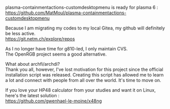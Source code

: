 plasma-containmentactions-customdesktopmenu is ready for plasma 6 :  
https://github.com/MatMoul/plasma-containmentactions-customdesktopmenu

Because I am migrating my codes to my local Gitea, my github will definitely be less active.  
https://git.netm.ch/explore/repos

As I no longer have time for g810-led, I only maintain CVS.  
The OpenRGB project seems a good alternative.

What about archfi/archdi?  
Thank you all, however, I've lost motivation for this project since the official installation script was released.
Creating this script has allowed me to learn a lot and connect with people from all over the world.
It's time to move on.


If you love your HP48 calculator from your studies and want it on Linux, here's the latest solution :  
https://github.com/gwenhael-le-moine/x48ng
